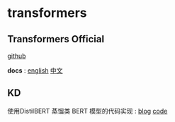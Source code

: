 # transformers
## Transformers Official

[github](https://github.com/huggingface/transformers)

**docs** : [english](https://github.com/huggingface/transformers/blob/main/README.md) [中文](https://github.com/huggingface/transformers/blob/main/README_zh-hans.md)





## KD

使用DistilBERT 蒸馏类 BERT 模型的代码实现 : [blog](https://blog.csdn.net/tMb8Z9Vdm66wH68VX1/article/details/123219568) [code](./kd/distillator.py)

